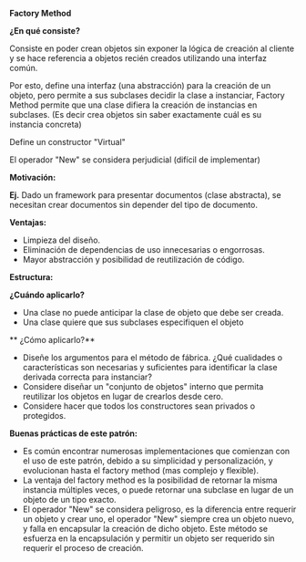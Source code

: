 **Factory Method**

**¿En qué consiste?**

Consiste en poder crean objetos sin exponer la lógica de creación al cliente y se hace referencia a objetos recién creados utilizando una interfaz común.

Por esto, define una interfaz (una abstracción) para la creación de un objeto, pero permite a sus subclases decidir la clase a instanciar, Factory Method permite que una clase difiera la creación de instancias en subclases. (Es decir crea objetos sin saber exactamente cuál es su instancia concreta)

Define un constructor &quot;Virtual&quot;

El operador &quot;New&quot; se considera perjudicial (difícil de implementar)

**Motivación:**

**Ej.** Dado un framework para presentar documentos (clase abstracta), se necesitan crear documentos sin depender del tipo de documento.



**Ventajas:**

- Limpieza del diseño.
- Eliminación de dependencias de uso innecesarias o engorrosas.
- Mayor abstracción y posibilidad de reutilización de código.

**Estructura:**


**¿Cuándo aplicarlo?**

- Una clase no puede anticipar la clase de objeto que debe ser creada.
- Una clase quiere que sus subclases especifiquen el objeto

** ¿Cómo aplicarlo?**

- Diseñe los argumentos para el método de fábrica. ¿Qué cualidades o características son necesarias y suficientes para identificar la clase derivada correcta para instanciar?
- Considere diseñar un &quot;conjunto de objetos&quot; interno que permita reutilizar los objetos en lugar de crearlos desde cero.
- Considere hacer que todos los constructores sean privados o protegidos.

**Buenas prácticas de este patrón:**

- Es común encontrar numerosas implementaciones que comienzan con el uso de este patrón, debido a su simplicidad y personalización, y evolucionan hasta el factory method (mas complejo y flexible).
- La ventaja del factory method es la posibilidad de retornar la misma instancia múltiples veces, o puede retornar una subclase en lugar de un objeto de un tipo exacto.
- El operador &quot;New&quot; se considera peligroso, es la diferencia entre requerir un objeto y crear uno, el operador &quot;New&quot; siempre crea un objeto nuevo, y falla en encapsular la creación de dicho objeto. Este método se esfuerza en la encapsulación y permitir un objeto ser requerido sin requerir el proceso de creación.
